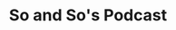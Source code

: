 ---
title: "So and So's Podcast"
description: "A podcast website with a custom RSS feed using Decap CMS as a content management system."
url: "https://cliftoncreative.dev/projects/Podcast/"
thumbnail: "./imgs/comingSoon.png"
---